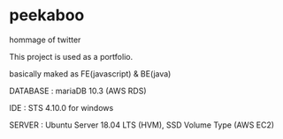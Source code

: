 # peekaboo
hommage of twitter

This project is used as a portfolio.

basically maked as FE(javascript) & BE(java)


DATABASE :
mariaDB 10.3 (AWS RDS)

IDE : 
STS 4.10.0 for windows

SERVER : 
Ubuntu Server 18.04 LTS (HVM), SSD Volume Type (AWS EC2)
